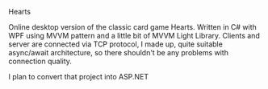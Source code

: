 Hearts

Online desktop version of the classic card game Hearts. 
Written in C# with WPF using MVVM pattern and a little bit of MVVM Light Library.
Clients and server are connected via TCP protocol, I made up, quite suitable async/await architecture, so there shouldn't be any problems with connection quality.

I plan to convert that project into ASP.NET
